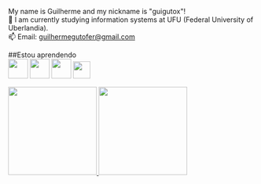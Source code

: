 
My name is Guilherme and my nickname is "guigutox"!<br>
🔭 I am currently studying information systems at UFU (Federal University of Uberlandia).<br>
📫 Email: guilhermegutofer@gmail.com

##Estou aprendendo <br>
<img src="https://cdn.jsdelivr.net/gh/devicons/devicon/icons/java/java-original.svg" width="40" height="40"/>
<img src="https://cdn.jsdelivr.net/gh/devicons/devicon/icons/html5/html5-original-wordmark.svg" width="40" height="40" />
<img src="https://cdn.jsdelivr.net/gh/devicons/devicon/icons/css3/css3-original-wordmark.svg"  width="40" height="40"/>
<img src="https://cdn.jsdelivr.net/gh/devicons/devicon/icons/c/c-original.svg" width="35" height="35" />
                           



<div>
<a href="https://github.com/guigutox">
<img height="180em" src="https://github-readme-stats.vercel.app/api/top-langs/?username=guigutox&layout=compact&langs_count=7&theme=dracula"/>
<img height="180em" src="https://github-readme-stats.vercel.app/api?username=guigutox&show_icons=true&theme=dracula&include_all_commits=true&count_private=true"/>
</div>     
                    
          
